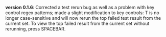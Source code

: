 **version 0.1.6**: Corrected a test rerun bug as well as a problem with key control regex patterns; made a slight modification to key controls: T is no longer case-sensitive and will now rerun the top failed test result from the current set. To view the top failed result from the current set without rerunning, press SPACEBAR.